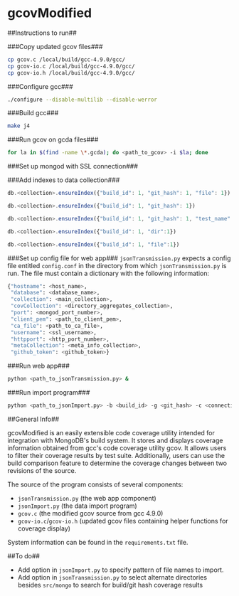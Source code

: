 gcovModified
============

##Instructions to run##

###Copy updated gcov files###

```bash
cp gcov.c /local/build/gcc-4.9.0/gcc/
cp gcov-io.c /local/build/gcc-4.9.0/gcc/
cp gcov-io.h /local/build/gcc-4.9.0/gcc/
```

###Configure gcc###

```bash
./configure --disable-multilib --disable-werror
```

###Build gcc###

```bash
make j4
```

###Run gcov on gcda files###

```bash
for la in $(find -name \*.gcda); do <path_to_gcov> -i $la; done
```

###Set up mongod with SSL connection###

###Add indexes to data collection###
```javascript
db.<collection>.ensureIndex({"build_id": 1, "git_hash": 1, "file": 1})

db.<collection>.ensureIndex({"build_id": 1, "git_hash": 1})

db.<collection>.ensureIndex({"build_id": 1, "git_hash": 1, "test_name": 1, "file": 1})

db.<collection>.ensureIndex({"build_id": 1, "dir":1})

db.<collection>.ensureIndex({"build_id": 1, "file":1})
```
###Set up config file for web app###
`jsonTransmission.py` expects a config file entitled `config.conf` 
in the directory from which `jsonTransmission.py` is run.
The file must contain a dictionary with the following information:

```python
{"hostname": <host_name>, 
 "database": <database_name>, 
 "collection": <main_collection>, 
 "covCollection": <directory_aggregates_collection>, 
 "port": <mongod_port_number>, 
 "client_pem": <path_to_client_pem>, 
 "ca_file": <path_to_ca_file>, 
 "username": <ssl_username>, 
 "httpport": <http_port_number>, 
 "metaCollection": <meta_info_collection>, 
 "github_token": <github_token>}
```

###Run web app###
```bash
python <path_to_jsonTransmission.py> &
```

###Run import program###
```bash
python <path_to_jsonImport.py> -b <build_id> -g <git_hash> -c <connection_url> -t <test_name> -a <branch_name> -p <platform_name> -r <root_directory> -d <build_date>
```

##General Info##

gcovModified is an easily extensible code coverage utility intended for integration with MongoDB's 
build system. It stores and displays coverage information obtained from gcc's code coverage utility
gcov. It allows users to filter their coverage results by test suite. Additionally, users can use
the build comparison feature to determine the coverage changes between two revisions of the source.

The source of the program consists of several components:
* `jsonTransmission.py` (the web app component)
* `jsonImport.py` (the data import program)
* `gcov.c` (the modified gcov source from gcc 4.9.0)
* `gcov-io.c`/`gcov-io.h` (updated gcov files containing helper functions for coverage display)

System information can be found in the `requirements.txt` file.

##To do##
* Add option in `jsonImport.py` to specify pattern of file names to 
import. 
* Add option in `jsonTransmission.py` to select alternate directories
besides `src/mongo` to search for build/git hash coverage results

